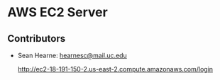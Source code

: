 # AWS EC2 Server
## Contributors
* Sean Hearne: hearnesc@mail.uc.edu 
  
  http://ec2-18-191-150-2.us-east-2.compute.amazonaws.com/login
